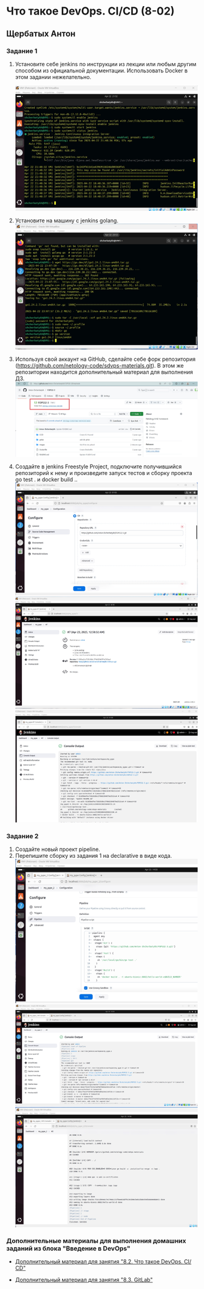 # Что такое DevOps. СI/СD (8-02)
## Щербатых Антон

### Задание 1
1. Установите себе jenkins по инструкции из лекции или любым другим способом из официальной документации. Использовать Docker в этом задании нежелательно.

   ![alt text](https://github.com/Anton-Shcherbatykh/FOPS32-3/blob/main/images/%D0%97%D0%B0%D0%B4%D0%B0%D0%BD%D0%B8%D0%B5%201_1.jpg)
   
2. Установите на машину с jenkins golang.
   ![alt text](https://github.com/Anton-Shcherbatykh/FOPS32-3/blob/main/images/%D0%97%D0%B0%D0%B4%D0%B0%D0%BD%D0%B8%D0%B5%201_2.jpg)
   
3. Используя свой аккаунт на GitHub, сделайте себе форк репозитория (https://github.com/netology-code/sdvps-materials.git). В этом же репозитории находится дополнительный материал для выполнения ДЗ.
    ![alt text](https://github.com/Anton-Shcherbatykh/FOPS32-3/blob/main/images/%D0%97%D0%B0%D0%B4%D0%B0%D0%BD%D0%B8%D0%B5%201_3.jpg)
   
4. Создайте в jenkins Freestyle Project, подключите получившийся репозиторий к нему и произведите запуск тестов и сборку проекта go test . и docker build ..
   ![alt text](https://github.com/Anton-Shcherbatykh/FOPS32-3/blob/main/images/%D0%97%D0%B0%D0%B4%D0%B0%D0%BD%D0%B8%D0%B5%201_4_3.jpg)
   ![alt text](https://github.com/Anton-Shcherbatykh/FOPS32-3/blob/main/images/%D0%97%D0%B0%D0%B4%D0%B0%D0%BD%D0%B8%D0%B5%201_4_1.jpg)
   ![alt text](https://github.com/Anton-Shcherbatykh/FOPS32-3/blob/main/images/%D0%97%D0%B0%D0%B4%D0%B0%D0%BD%D0%B8%D0%B5%201_4_2.jpg)


### Задание 2
1. Создайте новый проект pipeline.
2. Перепишите сборку из задания 1 на declarative в виде кода.
   ![alt text](https://github.com/Anton-Shcherbatykh/FOPS32-3/blob/main/images/%D0%97%D0%B0%D0%B4%D0%B0%D0%BD%D0%B8%D0%B5_2_3.jpg)
   ![alt text](https://github.com/Anton-Shcherbatykh/FOPS32-3/blob/main/images/%D0%97%D0%B0%D0%B4%D0%B0%D0%BD%D0%B8%D0%B5_2_1.jpg)
   ![alt text](https://github.com/Anton-Shcherbatykh/FOPS32-3/blob/main/images/%D0%97%D0%B0%D0%B4%D0%B0%D0%BD%D0%B8%D0%B5_2_2.jpg)
   















### Дополнительные материалы для выполнения домашних заданий из блока "Введение в DevOps"


- [Дополнительный материал для занятия "8.2. Что такое DevOps. СI/СD"](CICD/8.2-hw.md)

- [Дополнительный материал для занятия "8.3. GitLab"](https://github.com/netology-code/sdvps-materials/tree/main/gitlab)

